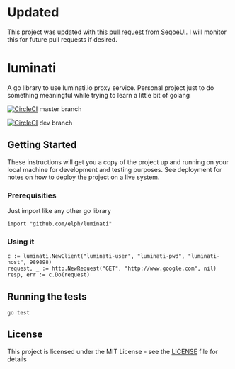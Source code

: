 # Updated

This project was updated with [this pull request from SeqoeUI](https://github.com/Elph/luminati/pull/3/commits/69aabc2bc347414121934946597fcb7ceaa108e3). I will monitor this for future pull requests if desired.

# luminati

A go library to use luminati.io proxy service. Personal project just to do something meaningful while trying to learn
a little bit of golang

[![CircleCI](https://circleci.com/gh/Elph/luminati/tree/master.svg?style=svg&circle-token=42e3139e3ff89bcfbbe4f62d31a30cb8753340db)](https://circleci.com/gh/Elph/luminati/tree/master) master branch

[![CircleCI](https://circleci.com/gh/Elph/luminati/tree/dev.svg?style=svg&circle-token=42e3139e3ff89bcfbbe4f62d31a30cb8753340db)](https://circleci.com/gh/Elph/luminati/tree/dev) dev branch

## Getting Started

These instructions will get you a copy of the project up and running on your local machine for development and testing purposes. See deployment for notes on how to deploy the project on a live system.

### Prerequisities

Just import like any other go library

```
import "github.com/elph/luminati"
```

### Using it

``` 
c := luminati.NewClient("luminati-user", "luminati-pwd", "luminati-host", 989898)
request, _ := http.NewRequest("GET", "http://www.google.com", nil)
resp, err := c.Do(request)
```

## Running the tests

```
go test
```

## License

This project is licensed under the MIT License - see the [LICENSE](LICENSE) file for details
